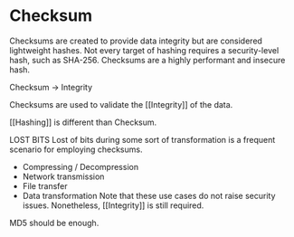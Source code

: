 # Checksum

Checksums are created to provide data integrity but are considered lightweight hashes. Not every target of hashing requires a security-level hash, such as SHA-256.
Checksums are a highly performant and insecure hash.

Checksum -> Integrity

Checksums are used to validate the [[Integrity]] of the data.

[[Hashing]] is different than Checksum.


LOST BITS
Lost of bits during some sort of transformation is a frequent scenario for employing checksums.
- Compressing / Decompression
- Network transmission
- File transfer
- Data transformation
Note that these use cases do not raise security issues. Nonetheless, [[Integrity]] is still required.

MD5 should be enough.
